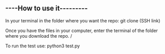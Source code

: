 ## ----How to use it---------

In your terminal in the folder where you want the repo: git clone (SSH link)

Once you have the files in your computer, enter the terminal of the folder where you download the repo. /

To run the test use: python3 test.py